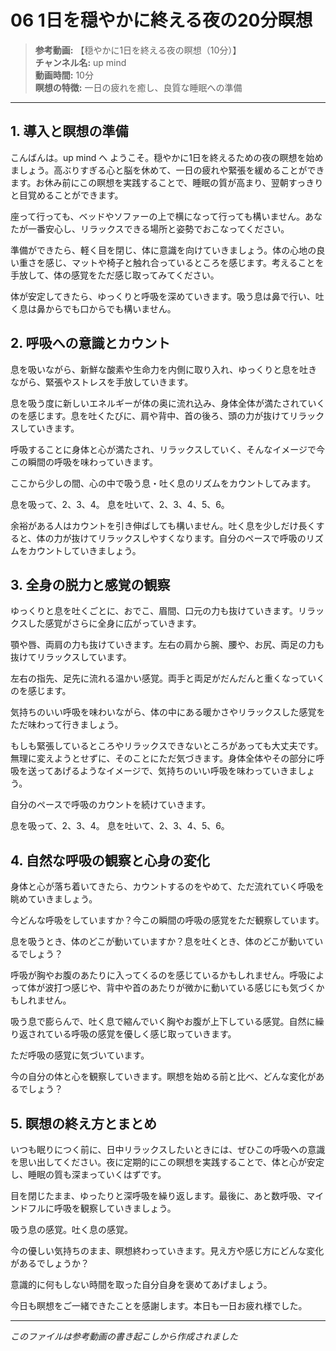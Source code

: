 # 06 1日を穏やかに終える夜の20分瞑想

> **参考動画:** 【穏やかに1日を終える夜の瞑想（10分）】  
> **チャンネル名:** up mind  
> **動画時間:** 10分  
> **瞑想の特徴:** 一日の疲れを癒し、良質な睡眠への準備

---

## 1. 導入と瞑想の準備

こんばんは。up mind へ ようこそ。穏やかに1日を終えるための夜の瞑想を始めましょう。高ぶりすぎる心と脳を休めて、一日の疲れや緊張を緩めることができます。お休み前にこの瞑想を実践することで、睡眠の質が高まり、翌朝すっきりと目覚めることができます。

座って行っても、ベッドやソファーの上で横になって行っても構いません。あなたが一番安心し、リラックスできる場所と姿勢でおこなってください。

準備ができたら、軽く目を閉じ、体に意識を向けていきましょう。体の心地の良い重さを感じ、マットや椅子と触れ合っているところを感じます。考えることを手放して、体の感覚をただ感じ取ってみてください。

体が安定してきたら、ゆっくりと呼吸を深めていきます。吸う息は鼻で行い、吐く息は鼻からでも口からでも構いません。

## 2. 呼吸への意識とカウント

息を吸いながら、新鮮な酸素や生命力を内側に取り入れ、ゆっくりと息を吐きながら、緊張やストレスを手放していきます。

息を吸う度に新しいエネルギーが体の奥に流れ込み、身体全体が満たされていくのを感じます。息を吐くたびに、肩や背中、首の後ろ、頭の力が抜けてリラックスしていきます。

呼吸することに身体と心が満たされ、リラックスしていく、そんなイメージで今この瞬間の呼吸を味わっていきます。

ここから少しの間、心の中で吸う息・吐く息のリズムをカウントしてみます。

息を吸って、2、3、4。
息を吐いて、2、3、4、5、6。

余裕がある人はカウントを引き伸ばしても構いません。吐く息を少しだけ長くすると、体の力が抜けてリラックスしやすくなります。自分のペースで呼吸のリズムをカウントしていきましょう。

## 3. 全身の脱力と感覚の観察

ゆっくりと息を吐くごとに、おでこ、眉間、口元の力も抜けていきます。リラックスした感覚がさらに全身に広がっていきます。

顎や唇、両肩の力も抜けていきます。左右の肩から腕、腰や、お尻、両足の力も抜けてリラックスしています。

左右の指先、足先に流れる温かい感覚。両手と両足がだんだんと重くなっていくのを感じます。

気持ちのいい呼吸を味わいながら、体の中にある暖かさやリラックスした感覚をただ味わって行きましょう。

もしも緊張しているところやリラックスできないところがあっても大丈夫です。無理に変えようとせずに、そのことにただ気づきます。身体全体やその部分に呼吸を送ってあげるようなイメージで、気持ちのいい呼吸を味わっていきましょう。

自分のペースで呼吸のカウントを続けていきます。

息を吸って、2、3、4。
息を吐いて、2、3、4、5、6。

## 4. 自然な呼吸の観察と心身の変化

身体と心が落ち着いてきたら、カウントするのをやめて、ただ流れていく呼吸を眺めていきましょう。

今どんな呼吸をしていますか？今この瞬間の呼吸の感覚をただ観察しています。

息を吸うとき、体のどこが動いていますか？息を吐くとき、体のどこが動いているでしょう？

呼吸が胸やお腹のあたりに入ってくるのを感じているかもしれません。呼吸によって体が波打つ感じや、背中や首のあたりが微かに動いている感じにも気づくかもしれません。

吸う息で膨らんで、吐く息で縮んでいく胸やお腹が上下している感覚。自然に繰り返されている呼吸の感覚を優しく感じ取っていきます。

ただ呼吸の感覚に気づいています。

今の自分の体と心を観察していきます。瞑想を始める前と比べ、どんな変化があるでしょう？

## 5. 瞑想の終え方とまとめ

いつも眠りにつく前に、日中リラックスしたいときには、ぜひこの呼吸への意識を思い出してください。夜に定期的にこの瞑想を実践することで、体と心が安定し、睡眠の質も深まっていくはずです。

目を閉じたまま、ゆったりと深呼吸を繰り返します。最後に、あと数呼吸、マインドフルに呼吸を観察していきましょう。

吸う息の感覚。吐く息の感覚。

今の優しい気持ちのまま、瞑想終わっていきます。見え方や感じ方にどんな変化があるでしょうか？

意識的に何もしない時間を取った自分自身を褒めてあげましょう。

今日も瞑想をご一緒できたことを感謝します。本日も一日お疲れ様でした。

---

*このファイルは参考動画の書き起こしから作成されました*
